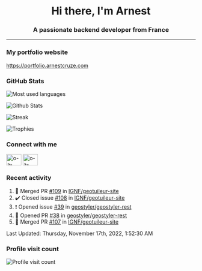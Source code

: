 <h1 align="center">Hi there, I'm Arnest</h1>
<h3 align="center">A passionate backend developer from France</h3>

---

### My portfolio website

https://portfolio.arnestcruze.com

### GitHub Stats

![Most used languages](https://github-readme-stats.vercel.app/api/top-langs/?username=ocruze&langs_count=10&layout=compact&hide=tsql)

![Github Stats](https://github-readme-stats.vercel.app/api?username=ocruze&count_private=true&show_icons=true&title_color=fff&text_color=fff&bg_color=30,36d1dc,904e95)

![Streak](https://github-readme-streak-stats.herokuapp.com/?user=ocruze&)

![Trophies](https://github-profile-trophy.vercel.app/?username=ocruze)

### Connect with me

<p align="left">
  <a href="mailto:o.cruze@live.com" target="blank"><img align="center" src="https://upload.wikimedia.org/wikipedia/commons/d/df/Microsoft_Office_Outlook_%282018%E2%80%93present%29.svg" alt="o-a-cruze" height="30" width="40" /></a>
  <a href="https://linkedin.com/in/o-a-cruze" target="blank"><img align="center" src="https://raw.githubusercontent.com/rahuldkjain/github-profile-readme-generator/master/src/images/icons/Social/linked-in-alt.svg" alt="o-a-cruze" height="30" width="40" /></a>
</p>

### Recent activity

<!--RECENT_ACTIVITY:start-->
1. 🎉 Merged PR [#109](https://github.com/IGNF/geotuileur-site/pull/109) in [IGNF/geotuileur-site](https://github.com/IGNF/geotuileur-site)
2. ✔️ Closed issue [#108](https://github.com/IGNF/geotuileur-site/issues/108) in [IGNF/geotuileur-site](https://github.com/IGNF/geotuileur-site)
3. ❗️ Opened issue [#39](https://github.com/geostyler/geostyler-rest/issues/39) in [geostyler/geostyler-rest](https://github.com/geostyler/geostyler-rest)
4. 💪 Opened PR [#38](https://github.com/geostyler/geostyler-rest/pull/38) in [geostyler/geostyler-rest](https://github.com/geostyler/geostyler-rest)
5. 🎉 Merged PR [#107](https://github.com/IGNF/geotuileur-site/pull/107) in [IGNF/geotuileur-site](https://github.com/IGNF/geotuileur-site)
<!--RECENT_ACTIVITY:end-->

<!--RECENT_ACTIVITY:last_update-->
Last Updated: Thursday, November 17th, 2022, 1:52:30 AM
<!--RECENT_ACTIVITY:last_update_end-->

### Profile visit count

![Profile visit count](https://profile-counter.glitch.me/ocruze/count.svg)
